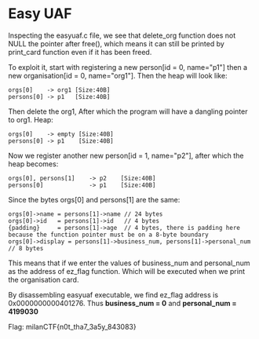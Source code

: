 # Easy UAF

Inspecting the easyuaf.c file, we see that delete_org function does not NULL the pointer after free(), which means it can still be printed by print_card function even if it has been freed.

To exploit it, start with registering a new person\[id = 0, name="p1"\] then a new organisation\[id = 0, name="org1"\].
Then the heap will look like:
    
    orgs[0]    -> org1 [Size:40B]
    persons[0] -> p1   [Size:40B]

Then delete the org1, After which the program will have a dangling pointer to org1.
Heap:

    orgs[0]    -> empty [Size:40B]
    persons[0] -> p1    [Size:40B]

Now we register another new person\[id = 1, name="p2"\], after which the heap becomes:

    orgs[0], persons[1]    -> p2    [Size:40B]
    persons[0]             -> p1    [Size:40B]

Since the bytes orgs\[0\] and persons\[1\] are the same:

    orgs[0]->name = persons[1]->name // 24 bytes
    orgs[0]->id   = persons[1]->id   // 4 bytes
    {padding}     = persons[1]->age  // 4 bytes, there is padding here because the function pointer must be on a 8-byte boundary
    orgs[0]->display = persons[1]->business_num, persons[1]->personal_num // 8 bytes

This means that if we enter the values of business_num and personal_num as the address of ez_flag function.
Which will be executed when we print the organisation card.

By disassembling easyuaf executable, we find ez_flag address is 0x0000000000401276.
Thus **business_num = 0** and **personal_num = 4199030**

Flag: milanCTF{n0t_tha7_3a5y_843083}
